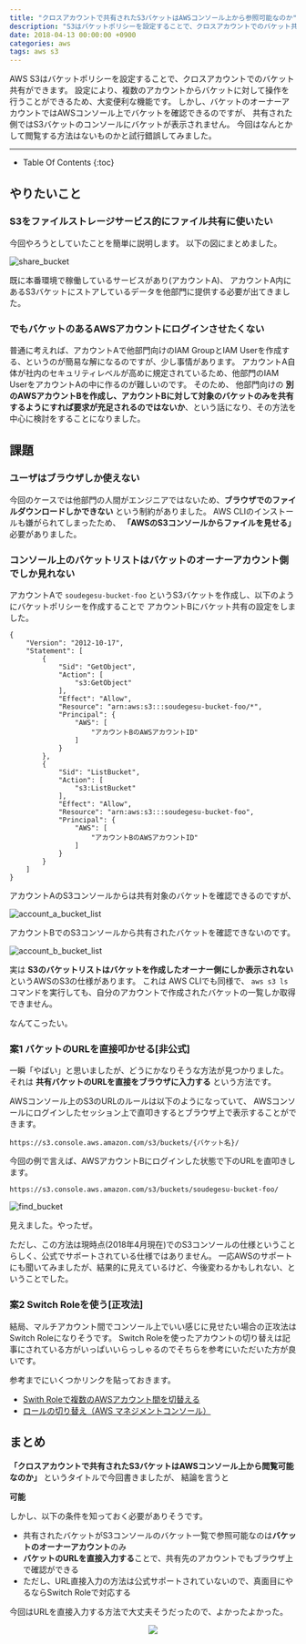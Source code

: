 ```yaml
---
title: "クロスアカウントで共有されたS3バケットはAWSコンソール上から参照可能なのか"
description: "S3はバケットポリシーを設定することで、クロスアカウントでのバケット共有ができます。両アカウントからバケットに対して操作を行うことができるため、大変便利な機能です。バケットのオーナーアカウントではAWSコンソール上でバケットを確認できるのですが、共有された側ではS3バケットのコンソールにバケットが表示されません。なんとかして閲覧する方法はないものかと試行錯誤してみました。"
date: 2018-04-13 00:00:00 +0900
categories: aws
tags: aws s3
---
```


AWS S3はバケットポリシーを設定することで、クロスアカウントでのバケット共有ができます。
設定により、複数のアカウントからバケットに対して操作を行うことができるため、大変便利な機能です。
しかし、バケットのオーナーアカウントではAWSコンソール上でバケットを確認できるのですが、
共有された側ではS3バケットのコンソールにバケットが表示されません。
今回はなんとかして閲覧する方法はないものかと試行錯誤してみました。

---

* Table Of Contents
{:toc}
  

## やりたいこと
### S3をファイルストレージサービス的にファイル共有に使いたい

今回やろうとしていたことを簡単に説明します。
以下の図にまとめました。

![share_bucket]({{site.baseurl}}/assets/images/20180413/share_bucket.png)

既に本番環境で稼働しているサービスがあり(アカウントA)、
アカウントA内にあるS3バケットにストアしているデータを他部門に提供する必要が出てきました。

### でもバケットのあるAWSアカウントにログインさせたくない
普通に考えれば、アカウントAで他部門向けのIAM GroupとIAM Userを作成する、というのが簡易な解になるのですが、少し事情があります。
アカウントA自体が社内のセキュリティレベルが高めに規定されているため、他部門のIAM UserをアカウントAの中に作るのが難しいのです。
そのため、 他部門向けの **別のAWSアカウントBを作成し、アカウントBに対して対象のバケットのみを共有するようにすれば要求が充足されるのではないか**、という話になり、その方法を中心に検討をすることになりました。

## 課題
### ユーザはブラウザしか使えない

今回のケースでは他部門の人間がエンジニアではないため、**ブラウザでのファイルダウンロードしかできない** という制約がありました。 
AWS CLIのインストールも嫌がられてしまったため、 **「AWSのS3コンソールからファイルを見せる」** 必要がありました。

### コンソール上のバケットリストはバケットのオーナーアカウント側でしか見れない

アカウントAで `soudegesu-bucket-foo` というS3バケットを作成し、以下のようにバケットポリシーを作成することで
アカウントBにバケット共有の設定をしました。

```
{
    "Version": "2012-10-17",
    "Statement": [
        {
            "Sid": "GetObject",
            "Action": [
                "s3:GetObject"
            ],
            "Effect": "Allow",
            "Resource": "arn:aws:s3:::soudegesu-bucket-foo/*",
            "Principal": {
                "AWS": [
                    "アカウントBのAWSアカウントID"
                ]
            }
        },
        {
            "Sid": "ListBucket",
            "Action": [
                "s3:ListBucket"
            ],
            "Effect": "Allow",
            "Resource": "arn:aws:s3:::soudegesu-bucket-foo",
            "Principal": {
                "AWS": [
                    "アカウントBのAWSアカウントID"
                ]
            }
        }
    ]
}
```

アカウントAのS3コンソールからは共有対象のバケットを確認できるのですが、

![account_a_bucket_list]({{site.baseurl}}/assets/images/20180413/account_a_bucket_list.png)

アカウントBでのS3コンソールから共有されたバケットを確認できないのです。

![account_b_bucket_list]({{site.baseurl}}/assets/images/20180413/account_b_bucket_list.png)

実は **S3のバケットリストはバケットを作成したオーナー側にしか表示されない** というAWSのS3の仕様があります。
これは AWS CLIでも同様で、 `aws s3 ls` コマンドを実行しても、自分のアカウントで作成されたバケットの一覧しか取得できません。

なんてこったい。

### 案1 バケットのURLを直接叩かせる[非公式]

一瞬「やばい」と思いましたが、どうにかなりそうな方法が見つかりました。
それは **共有バケットのURLを直接をブラウザに入力する** という方法です。

AWSコンソール上のS3のURLのルールは以下のようになっていて、
AWSコンソールにログインしたセッション上で直叩きするとブラウザ上で表示することができます。

```
https://s3.console.aws.amazon.com/s3/buckets/{バケット名}/
```

今回の例で言えば、AWSアカウントBにログインした状態で下のURLを直叩きします。

```
https://s3.console.aws.amazon.com/s3/buckets/soudegesu-bucket-foo/
```

![find_bucket]({{site.baseurl}}/assets/images/20180413/find_bucket_b.png)

見えました。やったぜ。

ただし、この方法は現時点(2018年4月現在)でのS3コンソールの仕様ということらしく、公式でサポートされている仕様ではありません。
一応AWSのサポートにも聞いてみましたが、結果的に見えているけど、今後変わるかもしれない、ということでした。

### 案2 Switch Roleを使う[正攻法]

結局、マルチアカウント間でコンソール上でいい感じに見せたい場合の正攻法はSwitch Roleになりそうです。
Switch Roleを使ったアカウントの切り替えは記事にされている方がいっぱいいらっしゃるのでそちらを参考にいただいた方が良いです。

参考までにいくつかリンクを貼っておきます。

* [Swith Roleで複数のAWSアカウント間を切替える](https://qiita.com/yoshidashingo/items/d13a9b17f111d5d91a2e)
* [ロールの切り替え（AWS マネジメントコンソール）](https://docs.aws.amazon.com/ja_jp/IAM/latest/UserGuide/id_roles_use_switch-role-console.html)

## まとめ
**「クロスアカウントで共有されたS3バケットはAWSコンソール上から閲覧可能なのか」** というタイトルで今回書きましたが、
結論を言うと

  
**可能**
  
しかし、以下の条件を知っておく必要がありそうです。
* 共有されたバケットがS3コンソールのバケット一覧で参照可能なのは**バケットのオーナーアカウント**のみ
* **バケットのURLを直接入力する**ことで、共有先のアカウントでもブラウザ上で確認ができる
* ただし、URL直接入力の方法は公式サポートされていないので、真面目にやるならSwitch Roleで対応する

今回はURLを直接入力する方法で大丈夫そうだったので、よかったよかった。
  

<div style="text-align: center">
<a target="_blank"  href="https://www.amazon.co.jp/gp/offer-listing/4797392568/ref=as_li_tl?ie=UTF8&camp=247&creative=1211&creativeASIN=4797392568&linkCode=am2&tag=soudegesu-22&linkId=2317c39300679077409ccb55e8076219"><img border="0" src="//ws-fe.amazon-adsystem.com/widgets/q?_encoding=UTF8&MarketPlace=JP&ASIN=4797392568&ServiceVersion=20070822&ID=AsinImage&WS=1&Format=_SL250_&tag=soudegesu-22" ></a><img src="//ir-jp.amazon-adsystem.com/e/ir?t=soudegesu-22&l=am2&o=9&a=4797392568" width="1" height="1" border="0" alt="" style="border:none !important; margin:0px !important;" />
</div>

